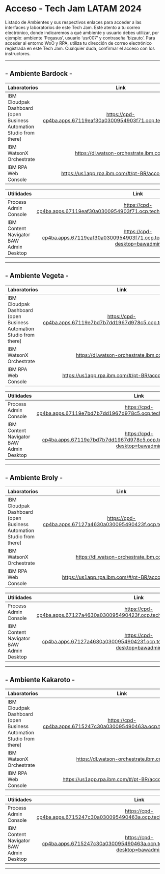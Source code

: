 # Acceso - Tech Jam LATAM 2024

Listado de Ambientes y sus respectivos enlaces para acceder a las interfaces y laboratorios de este Tech Jam.
Esté atento a tu correo electrónico, donde indicaremos a qué ambiente y usuario debes utilizar, por ejemplo: ambiente ‘Pegasus’, usuario ‘usr007’ y contraseña ‘bizauto’.
Para acceder al entorno WxO y RPA, utiliza tu dirección de correo electrónico registrada en este Tech Jam.
Cualquier duda, confirmar el acceso con los instructores.


--------------------------------------------------------------------------

## - Ambiente Bardock -


| Laboratorios                                                 | Link |
| :----------------------------------------------------------- | :--------------------------: |
| IBM Cloudpak Dashboard (open Business Automation Studio from there) | https://cpd-cp4ba.apps.67119eaf30a0300954903f71.ocp.techzone.ibm.com |
| IBM WatsonX Orchestrate | https://dl.watson-orchestrate.ibm.com/ |
| IBM RPA Web Console | https://us1app.rpa.ibm.com/#/pt-BR/account/login |


| Utilidades                                                 | Link |
| :--------------------------------------------------------- | :--------------------------: |
| Process Admin Console | https://cpd-cp4ba.apps.67119eaf30a0300954903f71.ocp.techzone.ibm.com/bas/ProcessAdmin/ |
| IBM Content Navigator BAW Admin Desktop | https://cpd-cp4ba.apps.67119eaf30a0300954903f71.ocp.techzone.ibm.com/icn/navigator/?desktop=bawadmin |


--------------------------------------------------------------------------

## - Ambiente Vegeta -

| Laboratorios                                                 | Link |
| :----------------------------------------------------------- | :--------------------------: |
| IBM Cloudpak Dashboard (open Business Automation Studio from there) | https://cpd-cp4ba.apps.67119e7bd7b7dd1967d978c5.ocp.techzone.ibm.com |
| IBM WatsonX Orchestrate | https://dl.watson-orchestrate.ibm.com/ |
| IBM RPA Web Console | https://us1app.rpa.ibm.com/#/pt-BR/account/login |


| Utilidades                                                 | Link |
| :--------------------------------------------------------- | :--------------------------: |
| Process Admin Console | https://cpd-cp4ba.apps.67119e7bd7b7dd1967d978c5.ocp.techzone.ibm.com/bas/ProcessAdmin/ |
| IBM Content Navigator BAW Admin Desktop | https://cpd-cp4ba.apps.67119e7bd7b7dd1967d978c5.ocp.techzone.ibm.com/icn/navigator/?desktop=bawadmin |


--------------------------------------------------------------------------

## - Ambiente Broly -

| Laboratorios                                                 | Link |
| :----------------------------------------------------------- | :--------------------------: |
| IBM Cloudpak Dashboard (open Business Automation Studio from there) | https://cpd-cp4ba.apps.67127a4630a030095490423f.ocp.techzone.ibm.com |
| IBM WatsonX Orchestrate | https://dl.watson-orchestrate.ibm.com/ |
| IBM RPA Web Console | https://us1app.rpa.ibm.com/#/pt-BR/account/login |


| Utilidades                                                 | Link |
| :--------------------------------------------------------- | :--------------------------: |
| Process Admin Console | https://cpd-cp4ba.apps.67127a4630a030095490423f.ocp.techzone.ibm.com/bas/ProcessAdmin/ |
| IBM Content Navigator BAW Admin Desktop | https://cpd-cp4ba.apps.67127a4630a030095490423f.ocp.techzone.ibm.com/icn/navigator/?desktop=bawadmin |


--------------------------------------------------------------------------

## - Ambiente Kakaroto -

| Laboratorios                                                 | Link |
| :----------------------------------------------------------- | :--------------------------: |
| IBM Cloudpak Dashboard (open Business Automation Studio from there) | https://cpd-cp4ba.apps.6715247c30a030095490463a.ocp.techzone.ibm.com |
| IBM WatsonX Orchestrate | https://dl.watson-orchestrate.ibm.com/ |
| IBM RPA Web Console | https://us1app.rpa.ibm.com/#/pt-BR/account/login |


| Utilidades                                                 | Link |
| :--------------------------------------------------------- | :--------------------------: |
| Process Admin Console | https://cpd-cp4ba.apps.6715247c30a030095490463a.ocp.techzone.ibm.com/bas/ProcessAdmin/ |
| IBM Content Navigator BAW Admin Desktop | https://cpd-cp4ba.apps.6715247c30a030095490463a.ocp.techzone.ibm.com/icn/navigator/?desktop=bawadmin |


--------------------------------------------------------------------------
